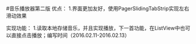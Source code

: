   
#音乐播放器第二版
优点：
1.界面更加友好，使用PagerSlidingTabStrip实现左右滑动效果

实现功能：
1.读取本地存储音乐，并且实现播放，下一首功能，在ListView中也可以直接点击播放；编写时间（2016.02.11-2016.02.13）
